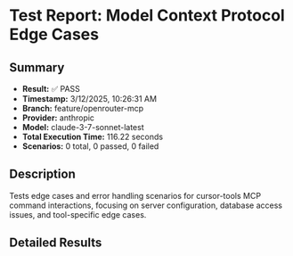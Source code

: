 # Test Report: Model Context Protocol Edge Cases

## Summary

- **Result:** ✅ PASS
- **Timestamp:** 3/12/2025, 10:26:31 AM
- **Branch:** feature/openrouter-mcp
- **Provider:** anthropic
- **Model:** claude-3-7-sonnet-latest
- **Total Execution Time:** 116.22 seconds
- **Scenarios:** 0 total, 0 passed, 0 failed

## Description

Tests edge cases and error handling scenarios for cursor-tools MCP command interactions, focusing on server configuration, database access issues, and tool-specific edge cases.

## Detailed Results

